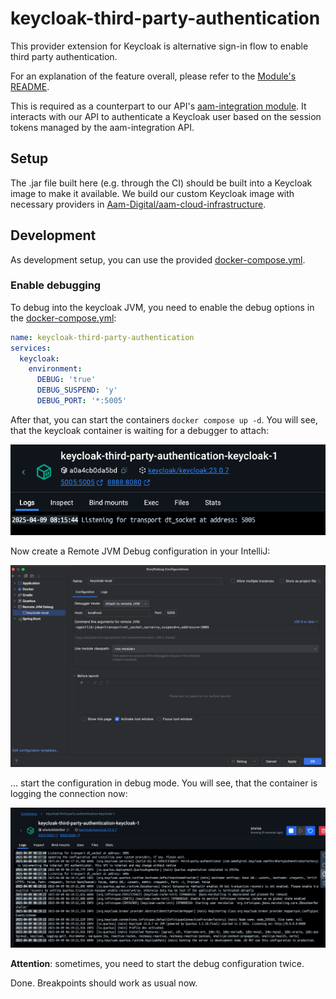 # keycloak-third-party-authentication

This provider extension for Keycloak is alternative sign-in flow to enable third party authentication.

For an explanation of the feature overall, please refer to the [Module's README](/docs/modules/aam-integration.md).

This is required as a counterpart to our API's [aam-integration module](./application/aam-integration/README.md).
It interacts with our API to authenticate a Keycloak user based on the session tokens managed by the aam-integration API.


## Setup
The .jar file built here (e.g. through the CI) should be built into a Keycloak image to make it available.
We build our custom Keycloak image with necessary providers in [Aam-Digital/aam-cloud-infrastructure](https://github.com/Aam-Digital/aam-cloud-infrastructure/blob/main/application/aam-keycloak/Dockerfile).


## Development

As development setup, you can use the provided [docker-compose.yml](./docker-compose.yml).

### Enable debugging

To debug into the keycloak JVM, you need to enable the debug options in the [docker-compose.yml](./docker-compose.yml):

```yaml
name: keycloak-third-party-authentication
services:
  keycloak:
    environment:
      DEBUG: 'true'
      DEBUG_SUSPEND: 'y'
      DEBUG_PORT: '*:5005'
```

After that, you can start the containers `docker compose up -d`. You will see, that the keycloak container is waiting
for a
debugger to attach:

![docs-debug-1.png](assets/docs-debug-1.png)

Now create a Remote JVM Debug configuration in your IntelliJ:

![docs-debug-2.png](assets/docs-debug-2.png)

... start the configuration in debug mode. You will see, that the container is logging the connection now:

![docs-debug-3.png](assets/docs-debug-3.png)

**Attention**: sometimes, you need to start the debug configuration twice.

Done. Breakpoints should work as usual now.
